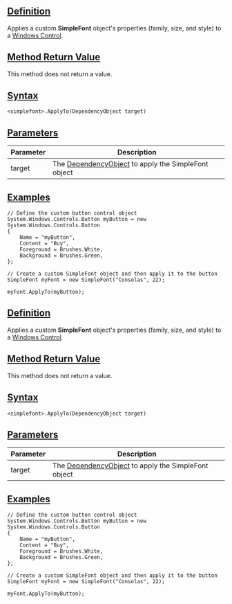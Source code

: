 ## [Definition](https://developer.ninjatrader.com/docs/desktop/applyto\#definition)

Applies a custom **SimpleFont** object's properties (family, size, and style) to a [Windows Control](https://learn.microsoft.com/en-us/dotnet/api/system.windows.controls.control?view=windowsdesktop-9.0&redirectedfrom=MSDN).

## [Method Return Value](https://developer.ninjatrader.com/docs/desktop/applyto\#method-return-value)

This method does not return a value.

## [Syntax](https://developer.ninjatrader.com/docs/desktop/applyto\#syntax)

`<simplefont>.ApplyTo(DependencyObject target)`

## [Parameters](https://developer.ninjatrader.com/docs/desktop/applyto\#parameters)

| Parameter | Description |
| --- | --- |
| target | The [DependencyObject](https://msdn.microsoft.com/en-us/library/system.windows.dependencyobject(v=vs.110).aspx) to apply the SimpleFont object |

## [Examples](https://developer.ninjatrader.com/docs/desktop/applyto\#examples)

```jsx-150469391 csharp
// Define the custom button control object
System.Windows.Controls.Button myButton = new System.Windows.Controls.Button
{
    Name = "myButton",
    Content = "Buy",
    Foreground = Brushes.White,
    Background = Brushes.Green,
};

// Create a custom SimpleFont object and then apply it to the button
SimpleFont myFont = new SimpleFont("Consolas", 22);

myFont.ApplyTo(myButton);

```

## [Definition](https://developer.ninjatrader.com/docs/desktop/applyto\#definition)

Applies a custom **SimpleFont** object's properties (family, size, and style) to a [Windows Control](https://learn.microsoft.com/en-us/dotnet/api/system.windows.controls.control?view=windowsdesktop-9.0&redirectedfrom=MSDN).

## [Method Return Value](https://developer.ninjatrader.com/docs/desktop/applyto\#method-return-value)

This method does not return a value.

## [Syntax](https://developer.ninjatrader.com/docs/desktop/applyto\#syntax)

`<simplefont>.ApplyTo(DependencyObject target)`

## [Parameters](https://developer.ninjatrader.com/docs/desktop/applyto\#parameters)

| Parameter | Description |
| --- | --- |
| target | The [DependencyObject](https://msdn.microsoft.com/en-us/library/system.windows.dependencyobject(v=vs.110).aspx) to apply the SimpleFont object |

## [Examples](https://developer.ninjatrader.com/docs/desktop/applyto\#examples)

```jsx-150469391 csharp
// Define the custom button control object
System.Windows.Controls.Button myButton = new System.Windows.Controls.Button
{
    Name = "myButton",
    Content = "Buy",
    Foreground = Brushes.White,
    Background = Brushes.Green,
};

// Create a custom SimpleFont object and then apply it to the button
SimpleFont myFont = new SimpleFont("Consolas", 22);

myFont.ApplyTo(myButton);

```